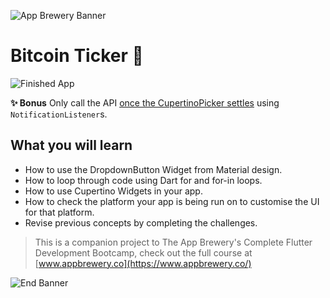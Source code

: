 ![App Brewery Banner](https://github.com/londonappbrewery/Images/blob/master/AppBreweryBanner.png)


# Bitcoin Ticker 🤑


![Finished App](https://github.com/londonappbrewery/Images/blob/master/bitcoin-flutter-demo.gif)

**✨ Bonus** Only call the API [once the CupertinoPicker settles](https://github.com/paxcodes/bitcoin-tracker/blob/master/lib/price_screen.dart#L54-L78) using `NotificationListener`s. 

## What you will learn

- How to use the DropdownButton Widget from Material design.
- How to loop through code using Dart for and for-in loops.
- How to use Cupertino Widgets in your app.
- How to check the platform your app is being run on to customise the UI for that platform.
- Revise previous concepts by completing the challenges.


>This is a companion project to The App Brewery's Complete Flutter Development Bootcamp, check out the full course at [www.appbrewery.co](https://www.appbrewery.co/)

![End Banner](https://github.com/londonappbrewery/Images/blob/master/readme-end-banner.png)
